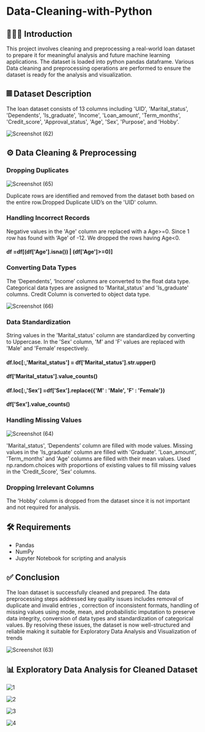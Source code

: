 # Data-Cleaning-with-Python

## 👨🏼‍💻 Introduction
This project involves cleaning and preprocessing a real-world loan dataset to prepare it for meaningful analysis and future machine learning applications. The dataset is loaded into python pandas dataframe. Various Data cleaning and preprocessing operations are performed to ensure the dataset is ready for the analysis and visualization.

## 𝄜 Dataset Description
The loan dataset consists of 13 columns including 'UID', 'Marital_status', 'Dependents', 'Is_graduate', 'Income', 'Loan_amount', 'Term_months', 'Credit_score', 'Approval_status', 'Age', 'Sex', 'Purpose', and 'Hobby'.


![Screenshot (62)](https://github.com/user-attachments/assets/c9969035-a79d-40e3-944b-61f72116a267)


## ⚙️ Data Cleaning & Preprocessing
 ###  Dropping Duplicates

 ![Screenshot (65)](https://github.com/user-attachments/assets/acbaf569-2d65-473c-a2e2-bf45bf1e6860)

Duplicate rows are identified and removed from the dataset both based on the entire row.Dropped Duplicate UID’s on the 'UID' column.


### Handling Incorrect Records
Negative values in the 'Age' column are replaced with a Age>=0.
Since 1 row has found with ‘Age’ of -12. We dropped the rows having Age<0.

#### df =df[(df['Age'].isna()) | (df['Age']>=0)]


### Converting Data Types
The ‘Dependents’, ‘Income’ columns are converted to the float data type. Categorical data types are assigned to 'Marital_status' and 'Is_graduate' columns. Credit Column is converted to object data type.

![Screenshot (66)](https://github.com/user-attachments/assets/6e26c386-6f57-451b-bb06-6d527dddc0f6)


### Data Standardization
String values in the 'Marital_status' column are standardized by converting to Uppercase. In the 'Sex' column, 'M' and 'F' values are replaced with 'Male' and 'Female’ respectively.

#### df.loc[:,'Marital_status'] = df['Marital_status'].str.upper()
#### df['Marital_status'].value_counts()

#### df.loc[:,'Sex'] =df['Sex'].replace({'M' : 'Male', 'F' : 'Female'})
#### df['Sex'].value_counts()


### Handling Missing Values

![Screenshot (64)](https://github.com/user-attachments/assets/bd0cabe4-f477-4757-9398-b7db9ee9af8a)

'Marital_status', ‘Dependents’ column are filled with mode values.
Missing values in the 'Is_graduate' column are filled with 'Graduate'.
'Loan_amount', 'Term_months' and 'Age' columns are filled with their mean values.
Used np.random.choices with proportions of existing values to fill missing values in the ‘Credit_Score’, ‘Sex’ columns.

### Dropping Irrelevant Columns
The 'Hobby' column is dropped from the dataset since it is not important and not required for analysis.

## 🛠 Requirements
* Pandas
*	NumPy
*	Jupyter Notebook for scripting and analysis

## ✅ Conclusion
The loan dataset is successfully cleaned and prepared. The data preprocessing steps addressed key quality issues  includes removal of duplicate and invalid entries , correction of inconsistent formats, handling of missing values using mode, mean, and probabilistic imputation to preserve data integrity, conversion of data types and standardization of categorical values.
By resolving these issues, the dataset is now well-structured and reliable making it suitable for Exploratory Data Analysis and Visualization of trends

![Screenshot (63)](https://github.com/user-attachments/assets/330bb449-7e6b-4318-803b-183c3a46c5c2)


## 📊 Exploratory Data Analysis for Cleaned Dataset

![1](https://github.com/user-attachments/assets/55defb82-ccd8-4408-9aba-157dae9a3b52)

![2](https://github.com/user-attachments/assets/f1567e09-51f6-4770-be4d-c01c251ebf7a)

![3](https://github.com/user-attachments/assets/c8b3e6bc-0a78-4b9f-bb88-c18562002c19)

![4](https://github.com/user-attachments/assets/c7b4be2a-ba93-4f25-9307-0a0eef33ed2b)
